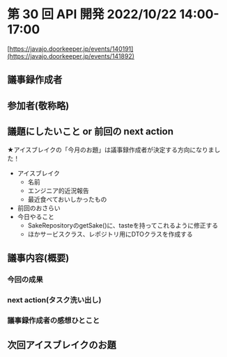 # 第 30 回 API 開発 2022/10/22 14:00-17:00

[https://javajo.doorkeeper.jp/events/140191](https://javajo.doorkeeper.jp/events/141892)

## 議事録作成者

## 参加者(敬称略)

## 議題にしたいこと or 前回の next action

★アイスブレイクの「今月のお題」は議事録作成者が決定する方向になりました！

- アイスブレイク
    - 名前
    - エンジニア的近況報告
    - 最近食べておいしかったもの
- 前回のおさらい
- 今日やること
  - SakeRepositoryのgetSake()に、tasteを持ってこれるように修正する
  - ほかサービスクラス、レポジトリ用にDTOクラスを作成する

## 議事内容(概要)

### 今回の成果

### next action(タスク洗い出し)

### 議事録作成者の感想ひとこと

## 次回アイスブレイクのお題
